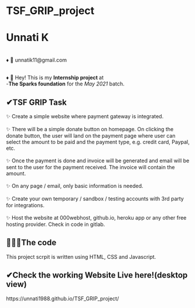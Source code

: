 # TSF_GRIP_project

<h1> Unnati K</h1>
<br>♦ 📨 unnatik11@gmail.com<br>
<br>

♦ 🙋‍ Hey!  This is my <b>Internship project </b> at <br> 
-<b>The Sparks foundation</b> for the <i> May 2021 </i> batch.


<h2>✔TSF GRIP Task</h2>

✨ Create a simple website where payment gateway is integrated.<br><br>
✨ There will be a simple donate button on homepage. On clicking
the donate button, the user will land on the payment page where
user can select the amount to be paid and the payment type, e.g.
credit card, Paypal, etc.<br><br>
✨ Once the payment is done and invoice will be generated and
email will be sent to the user for the payment received. The
invoice will contain the amount.<br><br>
✨ On any page / email, only basic information is needed.<br><br>
✨ Create your own temporary / sandbox / testing accounts with 3rd
party for integrations.<br><br>
✨ Host the website at 000webhost, github.io, heroku app or any
other free hosting provider. Check in code in gitlab.<br>

<h2> 👩🏻‍💻The code</h2>
This project scrpit is written using HTML, CSS and Javascript.

<h2>✔Check the working Website Live here!(desktop view)</h2>
https://unnati1988.github.io/TSF_GRIP_project/

